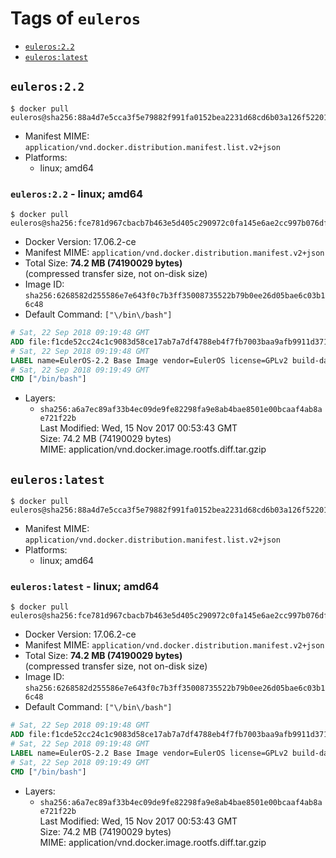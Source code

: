 <!-- THIS FILE IS GENERATED VIA './update-remote.sh' -->

# Tags of `euleros`

-	[`euleros:2.2`](#euleros22)
-	[`euleros:latest`](#euleroslatest)

## `euleros:2.2`

```console
$ docker pull euleros@sha256:88a4d7e5cca3f5e79882f991fa0152bea2231d68cd6b03a126f52201eacf5d72
```

-	Manifest MIME: `application/vnd.docker.distribution.manifest.list.v2+json`
-	Platforms:
	-	linux; amd64

### `euleros:2.2` - linux; amd64

```console
$ docker pull euleros@sha256:fce781d967cbacb7b463e5d405c290972c0fa145e6ae2cc997b076dfd249e45a
```

-	Docker Version: 17.06.2-ce
-	Manifest MIME: `application/vnd.docker.distribution.manifest.v2+json`
-	Total Size: **74.2 MB (74190029 bytes)**  
	(compressed transfer size, not on-disk size)
-	Image ID: `sha256:6268582d255586e7e643f0c7b3ff35008735522b79b0ee26d05bae6c03b16c48`
-	Default Command: `["\/bin\/bash"]`

```dockerfile
# Sat, 22 Sep 2018 09:19:48 GMT
ADD file:f1cde52cc24c1c9083d58ce17ab7a7df4788eb4f7fb7003baa9afb9911d371a2 in / 
# Sat, 22 Sep 2018 09:19:48 GMT
LABEL name=EulerOS-2.2 Base Image vendor=EulerOS license=GPLv2 build-date=20170928
# Sat, 22 Sep 2018 09:19:49 GMT
CMD ["/bin/bash"]
```

-	Layers:
	-	`sha256:a6a7ec89af33b4ec09de9fe82298fa9e8ab4bae8501e00bcaaf4ab8ae721f22b`  
		Last Modified: Wed, 15 Nov 2017 00:53:43 GMT  
		Size: 74.2 MB (74190029 bytes)  
		MIME: application/vnd.docker.image.rootfs.diff.tar.gzip

## `euleros:latest`

```console
$ docker pull euleros@sha256:88a4d7e5cca3f5e79882f991fa0152bea2231d68cd6b03a126f52201eacf5d72
```

-	Manifest MIME: `application/vnd.docker.distribution.manifest.list.v2+json`
-	Platforms:
	-	linux; amd64

### `euleros:latest` - linux; amd64

```console
$ docker pull euleros@sha256:fce781d967cbacb7b463e5d405c290972c0fa145e6ae2cc997b076dfd249e45a
```

-	Docker Version: 17.06.2-ce
-	Manifest MIME: `application/vnd.docker.distribution.manifest.v2+json`
-	Total Size: **74.2 MB (74190029 bytes)**  
	(compressed transfer size, not on-disk size)
-	Image ID: `sha256:6268582d255586e7e643f0c7b3ff35008735522b79b0ee26d05bae6c03b16c48`
-	Default Command: `["\/bin\/bash"]`

```dockerfile
# Sat, 22 Sep 2018 09:19:48 GMT
ADD file:f1cde52cc24c1c9083d58ce17ab7a7df4788eb4f7fb7003baa9afb9911d371a2 in / 
# Sat, 22 Sep 2018 09:19:48 GMT
LABEL name=EulerOS-2.2 Base Image vendor=EulerOS license=GPLv2 build-date=20170928
# Sat, 22 Sep 2018 09:19:49 GMT
CMD ["/bin/bash"]
```

-	Layers:
	-	`sha256:a6a7ec89af33b4ec09de9fe82298fa9e8ab4bae8501e00bcaaf4ab8ae721f22b`  
		Last Modified: Wed, 15 Nov 2017 00:53:43 GMT  
		Size: 74.2 MB (74190029 bytes)  
		MIME: application/vnd.docker.image.rootfs.diff.tar.gzip
